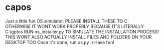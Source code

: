 # capos
Just a little fun OS simulator.
PLEASE INSTALL THESE TO C:\
OTHERWISE IT WONT WORK PROPERLY BECAUSE IT'S LITERALLY C:\gptos
RUN os_installer.py TO SIMULATE THE INSTALLATION PROCESS! THIS WONT ALSO ACTUALLY INSTALL FILES AND FOLDERS ON YOUR DESKTOP TOO
Once it's done, run os.py :) Have fun!
